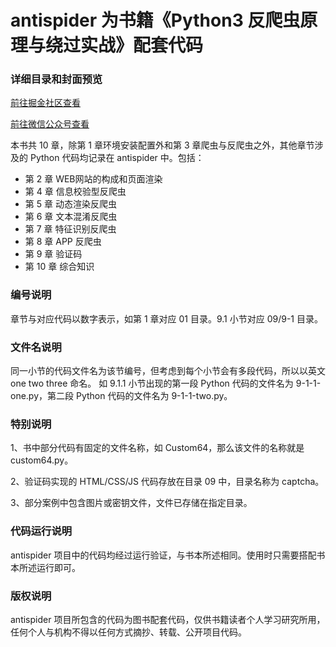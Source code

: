 # antispider 为书籍《Python3 反爬虫原理与绕过实战》配套代码

### 详细目录和封面预览

[前往掘金社区查看](https://juejin.im/post/5d9edd026fb9a04e031bf4ea)

[前往微信公众号查看](https://mp.weixin.qq.com/s/Fj9fFxuAiSmlcuGUkbjY8A)


本书共 10 章，除第 1 章环境安装配置外和第 3 章爬虫与反爬虫之外，其他章节涉及的 Python 代码均记录在 antispider 中。包括：
* 第 2 章 WEB网站的构成和页面渲染
* 第 4 章 信息校验型反爬虫
* 第 5 章 动态渲染反爬虫
* 第 6 章 文本混淆反爬虫
* 第 7 章 特征识别反爬虫
* 第 8 章 APP 反爬虫
* 第 9 章 验证码
* 第 10 章 综合知识

### 编号说明
章节与对应代码以数字表示，如第 1 章对应 01 目录。9.1 小节对应 09/9-1 目录。

### 文件名说明
同一小节的代码文件名为该节编号，但考虑到每个小节会有多段代码，所以以英文 one two three 命名。
如 9.1.1 小节出现的第一段 Python 代码的文件名为 9-1-1-one.py，第二段 Python 代码的文件名为 9-1-1-two.py。

### 特别说明
1、书中部分代码有固定的文件名称，如 Custom64，那么该文件的名称就是 custom64.py。

2、验证码实现的 HTML/CSS/JS 代码存放在目录 09 中，目录名称为 captcha。

3、部分案例中包含图片或密钥文件，文件已存储在指定目录。

### 代码运行说明
antispider 项目中的代码均经过运行验证，与书本所述相同。使用时只需要搭配书本所述运行即可。

### 版权说明
antispider 项目所包含的代码为图书配套代码，仅供书籍读者个人学习研究所用，任何个人与机构不得以任何方式摘抄、转载、公开项目代码。

